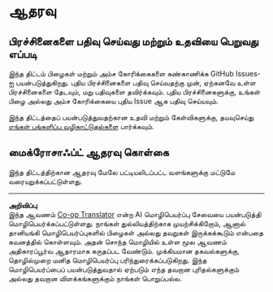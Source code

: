 <!--
CO_OP_TRANSLATOR_METADATA:
{
  "original_hash": "c9d207ff77b4bb46e46dc2b607a8ec1a",
  "translation_date": "2025-10-11T11:39:45+00:00",
  "source_file": "SUPPORT.md",
  "language_code": "ta"
}
-->
# ஆதரவு

## பிரச்சினைகளை பதிவு செய்வது மற்றும் உதவியை பெறுவது எப்படி  

இந்த திட்டம் பிழைகள் மற்றும் அம்ச கோரிக்கைகளை கண்காணிக்க GitHub Issues-ஐ பயன்படுத்துகிறது. புதிய பிரச்சினைகளை பதிவு செய்வதற்கு முன், ஏற்கனவே உள்ள பிரச்சினைகளை தேடவும், மறு பதிவுகளை தவிர்க்கவும். புதிய பிரச்சினைகளுக்கு, உங்கள் பிழை அல்லது அம்ச கோரிக்கையை புதிய Issue ஆக பதிவு செய்யவும்.

இந்த திட்டத்தைப் பயன்படுத்துவதற்கான உதவி மற்றும் கேள்விகளுக்கு, தயவுசெய்து [எங்கள் பங்களிப்பு வழிகாட்டுதல்களை](CONTRIBUTING.md) பார்க்கவும்.

## மைக்ரோசாஃப்ட் ஆதரவு கொள்கை  

இந்த திட்டத்திற்கான ஆதரவு மேலே பட்டியலிடப்பட்ட வளங்களுக்கு மட்டுமே வரையறுக்கப்பட்டுள்ளது.

---

**அறிவிப்பு**:  
இந்த ஆவணம் [Co-op Translator](https://github.com/Azure/co-op-translator) என்ற AI மொழிபெயர்ப்பு சேவையை பயன்படுத்தி மொழிபெயர்க்கப்பட்டுள்ளது. நாங்கள் துல்லியத்திற்காக முயற்சிக்கிறோம், ஆனால் தானியங்கி மொழிபெயர்ப்புகளில் பிழைகள் அல்லது தவறுகள் இருக்கக்கூடும் என்பதை கவனத்தில் கொள்ளவும். அதன் சொந்த மொழியில் உள்ள மூல ஆவணம் அதிகாரப்பூர்வ ஆதாரமாக கருதப்பட வேண்டும். முக்கியமான தகவல்களுக்கு, தொழில்முறை மனித மொழிபெயர்ப்பு பரிந்துரைக்கப்படுகிறது. இந்த மொழிபெயர்ப்பைப் பயன்படுத்துவதால் ஏற்படும் எந்த தவறான புரிதல்களுக்கும் அல்லது தவறான விளக்கங்களுக்கும் நாங்கள் பொறுப்பல்ல.